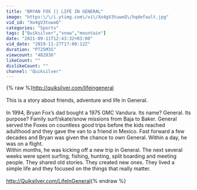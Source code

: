 ```yaml
---
title: "BRYAN FOX || LIFE IN GENERAL"
image: "https:\/\/i.ytimg.com\/vi\/Xo4gV3tuwoQ\/hqdefault.jpg"
vid_id: "Xo4gV3tuwoQ"
categories: "Sports"
tags: ["Quiksilver","snow","mountain"]
date: "2021-09-11T12:43:32+03:00"
vid_date: "2019-11-27T17:00:12Z"
duration: "PT25M3S"
viewcount: "482836"
likeCount: ""
dislikeCount: ""
channel: "Quiksilver"
---
```

{% raw %}<a rel="nofollow" target="blank" href="http://quiksilver.com/lifeingeneral">http://quiksilver.com/lifeingeneral</a><br /><br />This is a story about friends, adventure and life in General.<br /><br />In 1994, Bryan Fox’s dad bought a 1975 GMC Vandura. Its name? General. Its purpose? Family surf/skate/snow missions from Baja to Baker. General served the Foxes on countless good trips before the kids reached adulthood and they gave the van to a friend in Mexico. Fast forward a few decades and Bryan was given the chance to own General. Within a day, he was on a flight.<br />Within months, he was kicking off a new trip in General. The next several weeks were spent surfing, fishing, hunting, split boarding and meeting people. They shared old stories. They created new ones. They lived a simple life and they focused on the things that really matter.<br /><br /><a rel="nofollow" target="blank" href="http://Quiksilver.com/LifeInGeneral">http://Quiksilver.com/LifeInGeneral</a>{% endraw %}

